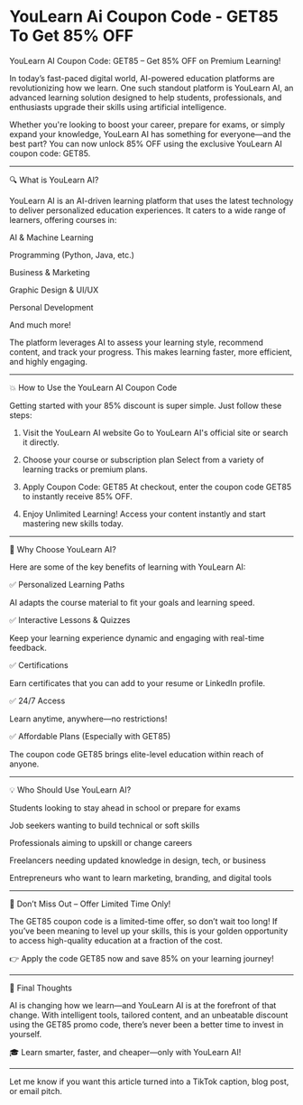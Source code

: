 # YouLearn Ai Coupon Code - GET85 To Get 85% OFF 

YouLearn AI Coupon Code: GET85 – Get 85% OFF on Premium Learning!

In today’s fast-paced digital world, AI-powered education platforms are revolutionizing how we learn. One such standout platform is YouLearn AI, an advanced learning solution designed to help students, professionals, and enthusiasts upgrade their skills using artificial intelligence.

Whether you're looking to boost your career, prepare for exams, or simply expand your knowledge, YouLearn AI has something for everyone—and the best part? You can now unlock 85% OFF using the exclusive YouLearn AI coupon code: GET85.


---

🔍 What is YouLearn AI?

YouLearn AI is an AI-driven learning platform that uses the latest technology to deliver personalized education experiences. It caters to a wide range of learners, offering courses in:

AI & Machine Learning

Programming (Python, Java, etc.)

Business & Marketing

Graphic Design & UI/UX

Personal Development

And much more!


The platform leverages AI to assess your learning style, recommend content, and track your progress. This makes learning faster, more efficient, and highly engaging.


---

💥 How to Use the YouLearn AI Coupon Code

Getting started with your 85% discount is super simple. Just follow these steps:

1. Visit the YouLearn AI website
Go to YouLearn AI's official site or search it directly.


2. Choose your course or subscription plan
Select from a variety of learning tracks or premium plans.


3. Apply Coupon Code: GET85
At checkout, enter the coupon code GET85 to instantly receive 85% OFF.


4. Enjoy Unlimited Learning!
Access your content instantly and start mastering new skills today.




---

🚀 Why Choose YouLearn AI?

Here are some of the key benefits of learning with YouLearn AI:

✅ Personalized Learning Paths

AI adapts the course material to fit your goals and learning speed.

✅ Interactive Lessons & Quizzes

Keep your learning experience dynamic and engaging with real-time feedback.

✅ Certifications

Earn certificates that you can add to your resume or LinkedIn profile.

✅ 24/7 Access

Learn anytime, anywhere—no restrictions!

✅ Affordable Plans (Especially with GET85)

The coupon code GET85 brings elite-level education within reach of anyone.


---

💡 Who Should Use YouLearn AI?

Students looking to stay ahead in school or prepare for exams

Job seekers wanting to build technical or soft skills

Professionals aiming to upskill or change careers

Freelancers needing updated knowledge in design, tech, or business

Entrepreneurs who want to learn marketing, branding, and digital tools



---

🛒 Don’t Miss Out – Offer Limited Time Only!

The GET85 coupon code is a limited-time offer, so don’t wait too long! If you’ve been meaning to level up your skills, this is your golden opportunity to access high-quality education at a fraction of the cost.

👉 Apply the code GET85 now and save 85% on your learning journey!


---

🔗 Final Thoughts


AI is changing how we learn—and YouLearn AI is at the forefront of that change. With intelligent tools, tailored content, and an unbeatable discount using the GET85 promo code, there’s never been a better time to invest in yourself.

🎓 Learn smarter, faster, and cheaper—only with YouLearn AI!


---

Let me know if you want this article turned into a TikTok caption, blog post, or email pitch.

